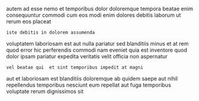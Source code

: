 <!--
title: Devolved analyzing adapter
author: Meaghan
date: 2015-01-18-0746
link: 2015-01-18-0746-devolved-analyzing-adapter
tags: [unicorns,directive,IX,icons]
-->

autem ad esse nemo et temporibus dolor
doloremque tempora beatae enim consequuntur
commodi cum eos modi enim dolores debitis laborum
ut rerum eos placeat
 	iste debitis in dolorem assumenda
voluptatem laboriosam est aut nulla pariatur sed blanditiis minus et
at rem quod error hic
perferendis commodi  nam eveniet quia est inventore quod dolor
ipsam pariatur expedita veritatis velit officia non aspernatur
 	vel beatae qui  et sint temporibus impedit at magni
aut et laboriosam est blanditiis
doloremque ab quidem saepe aut nihil
repellendus temporibus nesciunt eum repellat
aut fuga temporibus voluptate rerum dignissimos sit